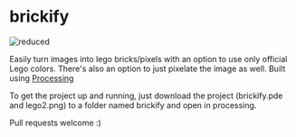 # brickify
![reduced](https://user-images.githubusercontent.com/24302976/44293422-822ef900-a250-11e8-9bf7-f18d117ed6ce.PNG)

Easily turn images into lego bricks/pixels with an option to use only official Lego colors. There's also an option to just pixelate the image as well.  Built using [Processing](https://processing.org/)

To get the project up and running, just download the project (brickify.pde and lego2.png) to a folder named brickify and open in processing.

Pull requests welcome :)


